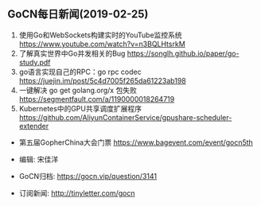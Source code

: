 ## GoCN每日新闻(2019-02-25)

1. 使用Go和WebSockets构建实时的YouTube监控系统 https://www.youtube.com/watch?v=n3BQLHtsrkM
2. 了解真实世界中Go并发相关的Bug https://songlh.github.io/paper/go-study.pdf
3. go语言实现自己的RPC：go rpc codec https://juejin.im/post/5c4d7005f265da61223ab198
4. 一键解决 go get golang.org/x 包失败 https://segmentfault.com/a/1190000018264719
5. Kubernetes中的GPU共享调度扩展程序 https://github.com/AliyunContainerService/gpushare-scheduler-extender

* 第五届GopherChina大会门票 https://www.bagevent.com/event/gocn5th

* 编辑: 宋佳洋
* GoCN归档: https://gocn.vip/question/3141
* 订阅新闻: http://tinyletter.com/gocn
